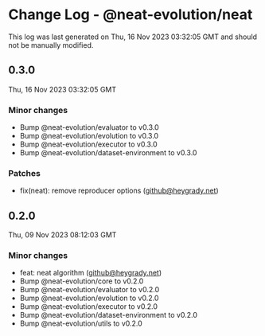 # Change Log - @neat-evolution/neat

This log was last generated on Thu, 16 Nov 2023 03:32:05 GMT and should not be manually modified.

<!-- Start content -->

## 0.3.0

Thu, 16 Nov 2023 03:32:05 GMT

### Minor changes

- Bump @neat-evolution/evaluator to v0.3.0
- Bump @neat-evolution/evolution to v0.3.0
- Bump @neat-evolution/executor to v0.3.0
- Bump @neat-evolution/dataset-environment to v0.3.0

### Patches

- fix(neat): remove reproducer options (github@heygrady.net)

## 0.2.0

Thu, 09 Nov 2023 08:12:03 GMT

### Minor changes

- feat: neat algorithm (github@heygrady.net)
- Bump @neat-evolution/core to v0.2.0
- Bump @neat-evolution/evaluator to v0.2.0
- Bump @neat-evolution/evolution to v0.2.0
- Bump @neat-evolution/executor to v0.2.0
- Bump @neat-evolution/dataset-environment to v0.2.0
- Bump @neat-evolution/utils to v0.2.0
